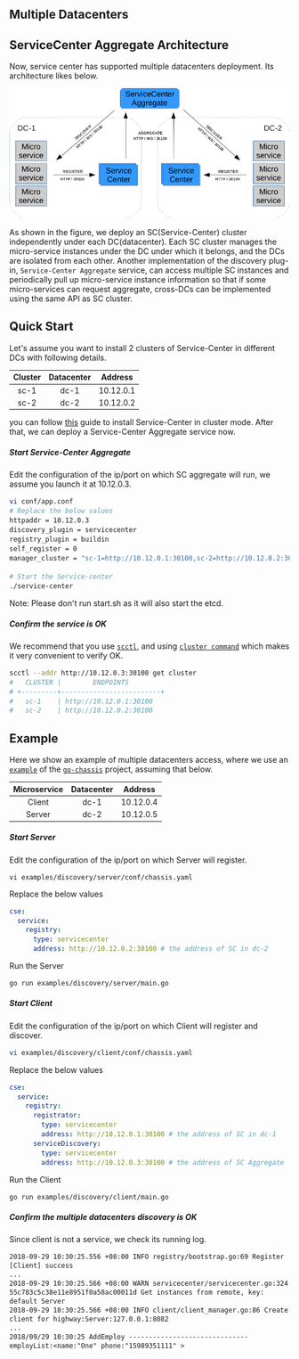 Multiple Datacenters
-------

## ServiceCenter Aggregate Architecture

Now, service center has supported multiple datacenters deployment. 
Its architecture likes below.

![architecture](/docs/multidcs.PNG)

As shown in the figure, we deploy an SC(Service-Center) cluster independently under each DC(datacenter).
Each SC cluster manages the micro-service instances under the DC under which it belongs, and the DCs are
isolated from each other. Another implementation of the discovery plug-in, `Service-Center Aggregate` service, can
access multiple SC instances and periodically pull up micro-service instance information so that if some
micro-services can request aggregate, cross-DCs can be implemented using the same API as SC cluster.

## Quick Start

Let's assume you want to install 2 clusters of Service-Center in different DCs with following details.

| Cluster | Datacenter  | Address     |  
| :-----: | :---------: | :---------: |  
| sc-1    | dc-1        | 10.12.0.1   |   
| sc-2    | dc-2        | 10.12.0.2   | 

you can follow [this](/docs/sc-cluster.md) guide to install Service-Center in cluster mode. After that,
we can deploy a Service-Center Aggregate service now. 

##### Start Service-Center Aggregate

Edit the configuration of the ip/port on which SC aggregate will run, we assume you launch it at 10.12.0.3.
```bash
vi conf/app.conf
# Replace the below values
httpaddr = 10.12.0.3
discovery_plugin = servicecenter
registry_plugin = buildin
self_register = 0
manager_cluster = "sc-1=http://10.12.0.1:30100,sc-2=http://10.12.0.2:30100"

# Start the Service-center
./service-center
```

Note: Please don't run start.sh as it will also start the etcd.

##### Confirm the service is OK

We recommend that you use [`scctl`](/scctl/README.md), and using
[`cluster command`](/scctl/pkg/plugin/README.md#cluster-options)
which makes it very convenient to verify OK.

```bash
scctl --addr http://10.12.0.3:30100 get cluster
#   CLUSTER |        ENDPOINTS         
# +---------+-------------------------+
#   sc-1    | http://10.12.0.1:30100  
#   sc-2    | http://10.12.0.2:30100
```

## Example

Here we show an example of multiple datacenters access, where we use an 
[`example`](https://github.com/go-chassis/go-chassis/tree/master/examples/discovery)
of the [`go-chassis`](https://github.com/go-chassis/go-chassis) project, assuming that below.

| Microservice | Datacenter  | Address     |  
| :-----:      | :---------: | :---------: |  
| Client       | dc-1        | 10.12.0.4   |   
| Server       | dc-2        | 10.12.0.5   |

##### Start Server

Edit the configuration of the ip/port on which Server will register.
```
vi examples/discovery/server/conf/chassis.yaml
```
Replace the below values
```yaml
cse:
  service:
    registry:
      type: servicecenter
      address: http://10.12.0.2:30100 # the address of SC in dc-2
```

Run the Server
```bash
go run examples/discovery/server/main.go
```
##### Start Client

Edit the configuration of the ip/port on which Client will register and discover.
```bash
vi examples/discovery/client/conf/chassis.yaml
```
Replace the below values
```yaml
cse:
  service:
    registry:
      registrator:
        type: servicecenter
        address: http://10.12.0.1:30100 # the address of SC in dc-1
      serviceDiscovery:
        type: servicecenter
        address: http://10.12.0.3:30100 # the address of SC Aggregate
```

Run the Client
```bash
go run examples/discovery/client/main.go
```

##### Confirm the multiple datacenters discovery is OK

Since client is not a service, we check its running log.
```
2018-09-29 10:30:25.556 +08:00 INFO registry/bootstrap.go:69 Register [Client] success
...
2018-09-29 10:30:25.566 +08:00 WARN servicecenter/servicecenter.go:324 55c783c5c38e11e8951f0a58ac00011d Get instances from remote, key: default Server
2018-09-29 10:30:25.566 +08:00 INFO client/client_manager.go:86 Create client for highway:Server:127.0.0.1:8082
...
2018/09/29 10:30:25 AddEmploy ------------------------------ employList:<name:"One" phone:"15989351111" > 
```

